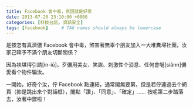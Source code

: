 ```yaml
---
title: Facebook 會中毒，原因就是好奇
date: 2013-07-26 23:10:00 +0800
categories: [科技台語, 資訊安全]
tags: [facebook]     # TAG names should always be lowercase
---
```


是按怎有真濟儂 Facebook 會中毒，煞害著無辜个朋友加入一大堆糞埽社團，汝家己嘛予不滿个朋友切斷關係？

因為袂堪得引誘[ín-iú]，歹儂用美女、笑詼、刺激性个消息、任何會唌[siânn]儂愛看个物件騙汝。

一開始，好奇个汝，佇 Facebook 點連結，通常閣無要緊，但是若佇連過去个網頁（抑是跳出來个對話框），閣點「讚」、「同意」、「確定」…… 按呢第二步踏落去，汝著中鏢啦！
